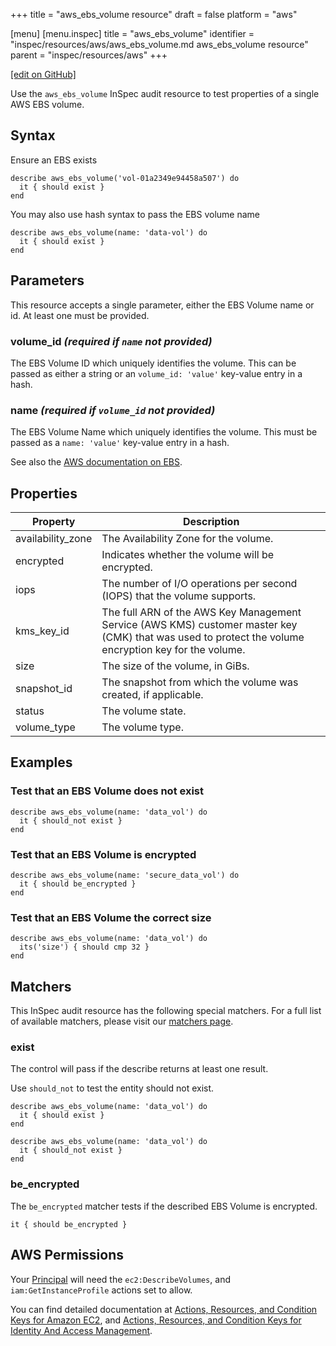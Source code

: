 +++
title = "aws_ebs_volume resource"
draft = false
platform = "aws"

[menu]
  [menu.inspec]
    title = "aws_ebs_volume"
    identifier = "inspec/resources/aws/aws_ebs_volume.md aws_ebs_volume resource"
    parent = "inspec/resources/aws"
+++

[\[edit on GitHub\]](https://github.com/inspec/inspec-aws/blob/master/docs/resources/aws_ebs_volume.md)

Use the `aws_ebs_volume` InSpec audit resource to test properties of a single AWS EBS volume.

## Syntax

Ensure an EBS exists

    describe aws_ebs_volume('vol-01a2349e94458a507') do
      it { should exist }
    end

You may also use hash syntax to pass the EBS volume name

    describe aws_ebs_volume(name: 'data-vol') do
      it { should exist }
    end

## Parameters

This resource accepts a single parameter, either the EBS Volume name or id. At least one must be provided.

### volume_id _(required if `name` not provided)_

The EBS Volume ID which uniquely identifies the volume.
This can be passed as either a string or an `volume_id: 'value'` key-value entry in a hash.

### name _(required if `volume_id` not provided)_

The EBS Volume Name which uniquely identifies the volume.
This must be passed as a `name: 'value'` key-value entry in a hash.

See also the [AWS documentation on EBS](https://docs.aws.amazon.com/AWSEC2/latest/UserGuide/AmazonEBS.html).

## Properties

| Property          | Description                                                                                                                                           |
| ----------------- | ----------------------------------------------------------------------------------------------------------------------------------------------------- |
| availability_zone | The Availability Zone for the volume.                                                                                                                 |
| encrypted         | Indicates whether the volume will be encrypted.                                                                                                       |
| iops              | The number of I/O operations per second (IOPS) that the volume supports.                                                                              |
| kms_key_id        | The full ARN of the AWS Key Management Service (AWS KMS) customer master key (CMK) that was used to protect the volume encryption key for the volume. |
| size              | The size of the volume, in GiBs.                                                                                                                      |
| snapshot_id       | The snapshot from which the volume was created, if applicable.                                                                                        |
| status            | The volume state.                                                                                                                                     |
| volume_type       | The volume type.                                                                                                                                      |

## Examples

### Test that an EBS Volume does not exist

    describe aws_ebs_volume(name: 'data_vol') do
      it { should_not exist }
    end

### Test that an EBS Volume is encrypted

    describe aws_ebs_volume(name: 'secure_data_vol') do
      it { should be_encrypted }
    end

### Test that an EBS Volume the correct size

    describe aws_ebs_volume(name: 'data_vol') do
      its('size') { should cmp 32 }
    end

## Matchers

This InSpec audit resource has the following special matchers. For a full list of available matchers, please visit our [matchers page](/inspec/matchers/).

### exist

The control will pass if the describe returns at least one result.

Use `should_not` to test the entity should not exist.

    describe aws_ebs_volume(name: 'data_vol') do
      it { should exist }
    end

    describe aws_ebs_volume(name: 'data_vol') do
      it { should_not exist }
    end

### be_encrypted

The `be_encrypted` matcher tests if the described EBS Volume is encrypted.

    it { should be_encrypted }

## AWS Permissions

Your [Principal](https://docs.aws.amazon.com/IAM/latest/UserGuide/intro-structure.html#intro-structure-principal) will need the `ec2:DescribeVolumes`, and `iam:GetInstanceProfile` actions set to allow.

You can find detailed documentation at [Actions, Resources, and Condition Keys for Amazon EC2](https://docs.aws.amazon.com/IAM/latest/UserGuide/list_amazonec2.html), and [Actions, Resources, and Condition Keys for Identity And Access Management](https://docs.aws.amazon.com/IAM/latest/UserGuide/list_identityandaccessmanagement.html).
